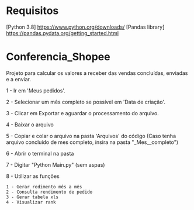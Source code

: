 # Requisitos
[Python 3.8] https://www.python.org/downloads/
[Pandas library] https://pandas.pydata.org/getting_started.html

# Conferencia_Shopee
Projeto para calcular os valores a receber das vendas concluídas, enviadas e a enviar.

1 - Ir em 'Meus pedidos'.

2 - Selecionar um mês completo se possível em 'Data de criação'.

3 - Clicar em Exportar e aguardar o processamento do arquivo.

4 - Baixar o arquivo

5 - Copiar e colar o arquivo na pasta 'Arquivos' do código (Caso tenha arquivo concluído de mes completo, insira na pasta "_Mes__completo")

6 - Abrir o terminal na pasta

7 - Digitar "Python Main.py" (sem aspas)

8 - Utilizar as funções

    1 - Gerar redimento mês a mês
    2 - Consulta rendimento de pedido
    3 - Gerar tabela xls
    4 - Visualizar rank
